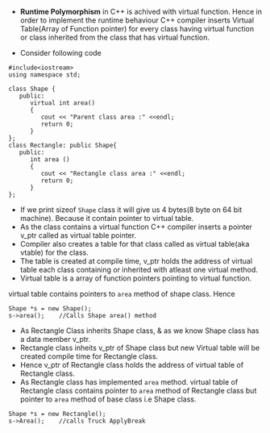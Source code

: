

- **Runtime Polymorphism** in C++ is achived with virtual function. Hence in order to implement the runtime behaviour C++ compiler inserts Virtual Table(Array of Function pointer) for every class having virtual function or class inherited from the class that has virtual function. 

- Consider following code 
```
#include<iostream>
using namespace std;

class Shape {
   public:
      virtual int area()
      {
         cout << "Parent class area :" <<endl;
         return 0;
      }
};
class Rectangle: public Shape{
   public:
      int area ()
      { 
         cout << "Rectangle class area :" <<endl;
         return 0; 
      }
};
```

- If we print sizeof `Shape` class it will give us 4 bytes(8 byte on 64 bit machine). Because it contain pointer to virtual table.
- As the class contains a virtual function C++ compiler inserts a pointer v_ptr called as virtual table pointer. 
- Compiler also creates a table for that class called as virtual table(aka vtable) for the class. 
- The table is created at compile time, v_ptr holds the address of virtual table each class containing or inherited with atleast one virtual method. 
- Virtual table is a array of function pointers pointing to virtual function.

virtual table contains pointers to `area` method of shape class. Hence 
```
Shape *s = new Shape();
s->area();    //Calls Shape area() method
```

- As Rectangle Class inherits Shape class, & as we know Shape class has a data member v_ptr. 
- Rectangle class inheits v_ptr of Shape class but new Virtual table will be created compile time for Rectangle class. 
- Hence v_ptr of Rectangle class holds the address of virtual table of Rectangle class. 
- As Rectangle class has implemented `area` method. virtual table of Rectangle class contains pointer to `area` method of Rectangle class but pointer to `area` method of base class i.e Shape class.

```
Shape *s = new Rectangle();
s->Area();    //calls Truck ApplyBreak
```
